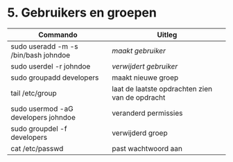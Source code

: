 # 5. Gebruikers en groepen

Commando | Uitleg
--- | ---
sudo useradd -m -s /bin/bash johndoe | _maakt gebruiker_
sudo userdel -r johndoe | _verwijdert gebruiker_
sudo groupadd developers | maakt nieuwe groep
tail /etc/group | laat de laatste opdrachten zien van de opdracht
sudo usermod -aG developers johndoe | veranderd permissies
sudo groupdel -f developers | verwijderd groep
cat /etc/passwd | past wachtwoord aan

